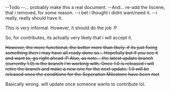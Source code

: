 --Todo
--... probably make this a real document.
--And... re-add the liscene, that i removed, for some reason.
--i bet i thought i didnt want/need it.
--i really, really should have it.

This is very informal. However, it should do the job :P

So, for contributes, its actually very likely that i will accept it.

~~However, the more functional, the better more than likely. if its just fixing something then i may have all ready done so... Hopefully
but if you see it and want to, go right ahead :P
Also, as note... the latest update branch (currently 1.0) is the branch i'm working with. 
Once 1.0 is released i will retire the branch and make a new one for the next update.
1.0 will be released once the conditions for the Seperation Milestone have been met~~

Basically wrong. will update once someone wants to contribute lol.
